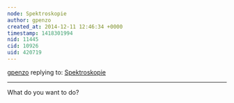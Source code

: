 ```yaml
---
node: Spektroskopie 
author: gpenzo
created_at: 2014-12-11 12:46:34 +0000
timestamp: 1418301994
nid: 11445
cid: 10926
uid: 420719
---
```




[gpenzo](../profile/gpenzo) replying to: [Spektroskopie ](../notes/LMNT/12-09-2014/spektroskopie)

----
What do you want to do?